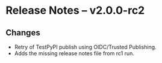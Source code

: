 # Release Notes – v2.0.0-rc2

## Changes
- Retry of TestPyPI publish using OIDC/Trusted Publishing.
- Adds the missing release notes file from rc1 run.
